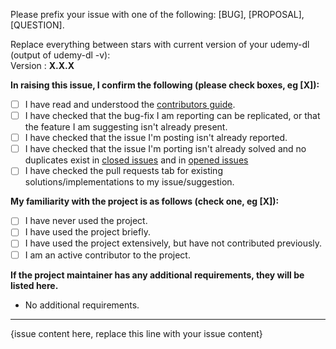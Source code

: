Please prefix your issue with one of the following: [BUG], [PROPOSAL], [QUESTION].

Replace everything between stars with current version of your udemy-dl (output of udemy-dl -v):  
Version : **X.X.X**

**In raising this issue, I confirm the following (please check boxes, eg [X]):**

- [ ] I have read and understood the [contributors guide](https://github.com/nishad/udemy-dl/blob/master/.github/CONTRIBUTING.md).
- [ ] I have checked that the bug-fix I am reporting can be replicated, or that the feature I am suggesting isn't already present.
- [ ] I have checked that the issue I'm posting isn't already reported.
- [ ] I have checked that the issue I'm porting isn't already solved and no duplicates exist in [closed issues](https://github.com/nishad/udemy-dl/issues?q=is%3Aissue+is%3Aclosed) and in [opened issues](https://github.com/nishad/udemy-dl/issues)
- [ ] I have checked the pull requests tab for existing solutions/implementations to my issue/suggestion.

**My familiarity with the project is as follows (check one, eg [X]):**

- [ ] I have never used the project.
- [ ] I have used the project briefly.
- [ ] I have used the project extensively, but have not contributed previously.
- [ ] I am an active contributor to the project.

**If the project maintainer has any additional requirements, they will be listed here.**

- No additional requirements.

---

{issue content here, replace this line with your issue content}
